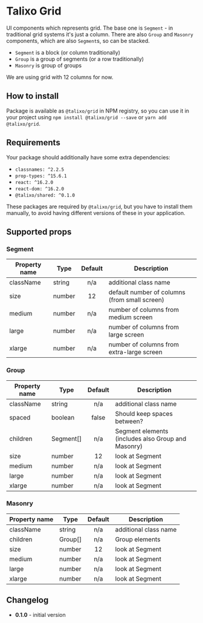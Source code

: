 # Talixo Grid

UI components which represents grid. The base one is `Segment` - in traditional grid systems it's just a column.
There are also `Group` and `Masonry` components, which are also `Segment`s, so can be stacked.

- `Segment` is a block (or column traditionally)
- `Group` is a group of segments (or a row traditionally)
- `Masonry` is group of groups

We are using grid with 12 columns for now.

## How to install

Package is available as `@talixo/grid` in NPM registry, so you can use it in your project
using `npm install @talixo/grid --save` or `yarn add @talixo/grid`.

## Requirements

Your package should additionally have some extra dependencies:

- `classnames: ^2.2.5`
- `prop-types: ^15.6.1`
- `react: ^16.2.0`
- `react-dom: ^16.2.0`
- `@talixo/shared: ^0.1.0`

These packages are required by `@talixo/grid`, but you have to install them manually,
to avoid having different versions of these in your application.

## Supported props

### Segment

Property name | Type        | Default | Description
--------------|-------------|:-------:|--------------------------------
className     | string      | n/a     | additional class name
size          | number      | 12      | default number of columns (from small screen)
medium        | number      | n/a     | number of columns from medium screen
large         | number      | n/a     | number of columns from large screen
xlarge        | number      | n/a     | number of columns from extra-large screen

### Group

Property name | Type        | Default | Description
--------------|-------------|:-------:|--------------------------------
className     | string      | n/a     | additional class name
spaced        | boolean     | false   | Should keep spaces between?
children      | Segment[]   | n/a     | Segment elements (includes also Group and Masonry)
size          | number      | 12      | look at Segment
medium        | number      | n/a     | look at Segment
large         | number      | n/a     | look at Segment
xlarge        | number      | n/a     | look at Segment

### Masonry

Property name | Type        | Default | Description
--------------|-------------|:-------:|--------------------------------
className     | string      | n/a     | additional class name
children      | Group[]     | n/a     | Group elements
size          | number      | 12      | look at Segment
medium        | number      | n/a     | look at Segment
large         | number      | n/a     | look at Segment
xlarge        | number      | n/a     | look at Segment

## Changelog

- **0.1.0** - initial version
